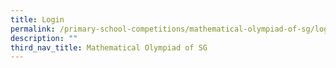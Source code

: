 ```yaml
---
title: Login
permalink: /primary-school-competitions/mathematical-olympiad-of-sg/login/
description: ""
third_nav_title: Mathematical Olympiad of SG
---
```

